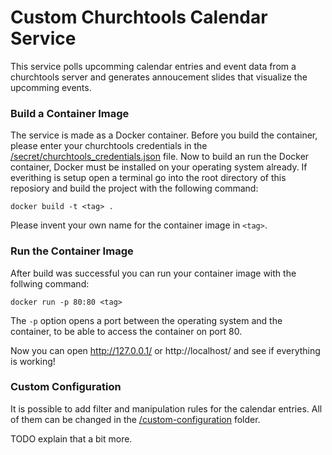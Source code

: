 # Custom Churchtools Calendar Service

This service polls upcomming calendar entries and event data from a churchtools server and generates annoucement slides that visualize the upcomming events.

### Build a Container Image
The service is made as a Docker container. Before you build the container, please enter your churchtools credentials in the [/secret/churchtools_credentials.json](/secret/churchtools_credentials.json) file.
Now to build an run the Docker container, Docker must be installed on your operating system already.
If everithing is setup open a terminal go into the root directory of this reposiory and build the project with the following command:
```
docker build -t <tag> .
```
Please invent your own name for the container image in ```<tag>```.

### Run the Container Image
After build was successful you can run your container image with the follwing command:
```
docker run -p 80:80 <tag>
```
The ```-p``` option opens a port between the operating system and the container, to be able to access the container on port 80.

Now you can open http://127.0.0.1/ or http://localhost/ and see if everything is working!

### Custom Configuration
It is possible to add filter and manipulation rules for the calendar entries. 
All of them can be changed in the [/custom-configuration](/custom-configuration) folder.

TODO explain that a bit more.
